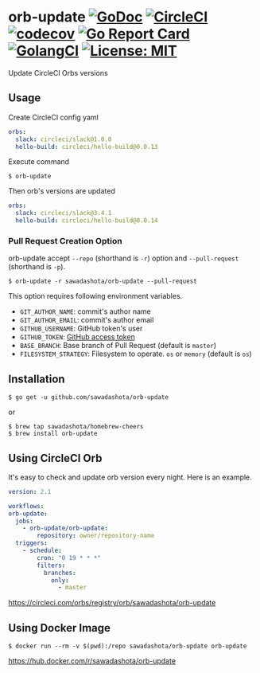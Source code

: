 orb-update [![GoDoc](https://godoc.org/github.com/sawadashota/orb-update?status.svg)](https://godoc.org/github.com/sawadashota/orb-update) [![CircleCI](https://circleci.com/gh/sawadashota/orb-update.svg?style=svg)](https://circleci.com/gh/sawadashota/orb-update) [![codecov](https://codecov.io/gh/sawadashota/orb-update/branch/master/graph/badge.svg)](https://codecov.io/gh/sawadashota/orb-update) [![Go Report Card](https://goreportcard.com/badge/github.com/sawadashota/orb-update)](https://goreportcard.com/report/github.com/sawadashota/orb-update) [![GolangCI](https://golangci.com/badges/github.com/sawadashota/orb-update.svg)](https://golangci.com/r/github.com/sawadashota/orb-update) [![License: MIT](https://img.shields.io/badge/License-MIT-yellow.svg)](https://opensource.org/licenses/MIT)
===

Update CircleCI Orbs versions

Usage
---

Create CircleCI config yaml

```yaml
orbs:
  slack: circleci/slack@1.0.0
  hello-build: circleci/hello-build@0.0.13
```

Execute command

```
$ orb-update
```

Then orb's versions are updated

```yaml
orbs:
  slack: circleci/slack@3.4.1
  hello-build: circleci/hello-build@0.0.14
```

### Pull Request Creation Option

orb-update accept `--repo` (shorthand is `-r`) option and `--pull-request` (shorthand is `-p`).

```
$ orb-update -r sawadashota/orb-update --pull-request
```

This option requires following environment variables.

* `GIT_AUTHOR_NAME`: commit's author name
* `GIT_AUTHOR_EMAIL`: commit's author email
* `GITHUB_USERNAME`: GitHub token's user
* `GITHUB_TOKEN`: [GitHub access token](https://github.com/settings/tokens/new?scopes=repo&description=Octotree%20browser%20extension)
* `BASE_BRANCH`: Base branch of Pull Request (default is `master`)
* `FILESYSTEM_STRATEGY`: Filesystem to operate. `os` or `memory` (default is `os`)

Installation
---

```
$ go get -u github.com/sawadashota/orb-update
```

or 

```
$ brew tap sawadashota/homebrew-cheers
$ brew install orb-update
```

Using CircleCI Orb
---

It's easy to check and update orb version every night. Here is an example.

```yaml
version: 2.1

workflows:
orb-update:
  jobs:
    - orb-update/orb-update:
        repository: owner/repository-name
  triggers:
    - schedule:
        cron: "0 19 * * *"
        filters:
          branches:
            only:
              - master
```

https://circleci.com/orbs/registry/orb/sawadashota/orb-update

Using Docker Image
---

```
$ docker run --rm -v $(pwd):/repo sawadashota/orb-update orb-update
```

https://hub.docker.com/r/sawadashota/orb-update